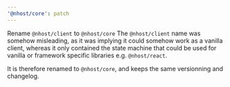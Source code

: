 ```yaml
---
'@nhost/core': patch
---
```


Rename `@nhost/client` to `@nhost/core`
The `@nhost/client` name was somehow misleading, as it was implying it could somehow work as a vanilla client, whereas it only contained the state machine that could be used for vanilla or framework specific libraries e.g. `@nhost/react`.

It is therefore renamed to `@nhost/core`, and keeps the same versionning and changelog.
